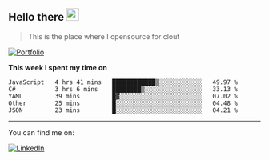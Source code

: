 <h2>Hello there <img src="https://camo.githubusercontent.com/2019d90b5d6b109833b6e130852e36fce013bb14/68747470733a2f2f63756c746f667468657061727479706172726f742e636f6d2f706172726f74732f68642f6c6170746f705f706172726f742e676966" width="25px"></h2>

>This is the place where I opensource for clout

[![Portfolio](https://img.shields.io/badge/web-portfolio-black)](https://izqalan.github.io/?utm_source=github&utm_medium=social&utm_campaign=portfolio)

**This week I spent my time on**
<!--START_SECTION:waka-->
```text
JavaScript   4 hrs 41 mins   ████████████▒░░░░░░░░░░░░   49.97 % 
C#           3 hrs 6 mins    ████████▒░░░░░░░░░░░░░░░░   33.13 % 
YAML         39 mins         █▓░░░░░░░░░░░░░░░░░░░░░░░   07.02 % 
Other        25 mins         █░░░░░░░░░░░░░░░░░░░░░░░░   04.48 % 
JSON         23 mins         █░░░░░░░░░░░░░░░░░░░░░░░░   04.21 % 
```
<!--END_SECTION:waka-->
___

You can find me on:

[![LinkedIn](https://img.omvr.io/linkedin.svg)](https://www.linkedin.com/in/izqalan/)
